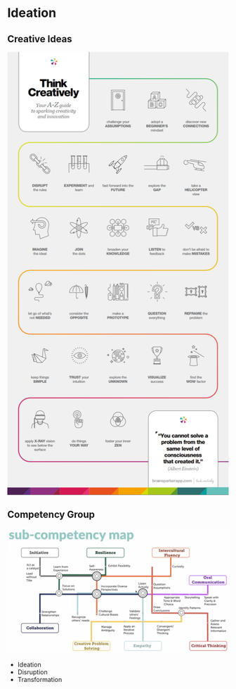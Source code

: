 # Ideation

## Creative Ideas



![](../../.gitbook/assets/image%20%28222%29.png)

## Competency Group

![](../../.gitbook/assets/image%20%28223%29.png)

* Ideation
* Disruption
* Transformation



